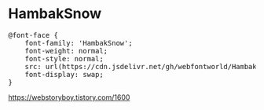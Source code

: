 # HambakSnow

<pre>
@font-face {
    font-family: 'HambakSnow';
    font-weight: normal; 
    font-style: normal; 
    src: url(https://cdn.jsdelivr.net/gh/webfontworld/HambakSnow/SF_HambakSnow.woff2) format('woff2');
    font-display: swap;
}
</pre>

https://webstoryboy.tistory.com/1600
